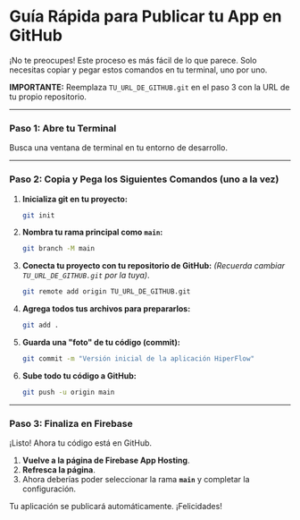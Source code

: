 # Guía Rápida para Publicar tu App en GitHub

¡No te preocupes! Este proceso es más fácil de lo que parece. Solo necesitas copiar y pegar estos comandos en tu terminal, uno por uno.

**IMPORTANTE:** Reemplaza `TU_URL_DE_GITHUB.git` en el paso 3 con la URL de tu propio repositorio.

---

### Paso 1: Abre tu Terminal

Busca una ventana de terminal en tu entorno de desarrollo.

---

### Paso 2: Copia y Pega los Siguientes Comandos (uno a la vez)

1.  **Inicializa git en tu proyecto:**
    ```bash
    git init
    ```

2.  **Nombra tu rama principal como `main`:**
    ```bash
    git branch -M main
    ```

3.  **Conecta tu proyecto con tu repositorio de GitHub:**
    *(Recuerda cambiar `TU_URL_DE_GITHUB.git` por la tuya)*.
    ```bash
    git remote add origin TU_URL_DE_GITHUB.git
    ```

4.  **Agrega todos tus archivos para prepararlos:**
    ```bash
    git add .
    ```

5.  **Guarda una "foto" de tu código (commit):**
    ```bash
    git commit -m "Versión inicial de la aplicación HiperFlow"
    ```

6.  **Sube todo tu código a GitHub:**
    ```bash
    git push -u origin main
    ```

---

### Paso 3: Finaliza en Firebase

¡Listo! Ahora tu código está en GitHub.

1.  **Vuelve a la página de Firebase App Hosting**.
2.  **Refresca la página**.
3.  Ahora deberías poder seleccionar la rama **`main`** y completar la configuración.

Tu aplicación se publicará automáticamente. ¡Felicidades!

